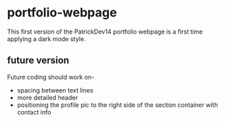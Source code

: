# portfolio-webpage

This first version of the PatrickDev14 portfolio webpage is a first time applying a dark mode style.

## future version

Future coding should work on-
* spacing between text lines
* more detailed header
* positioning the profile pic to the right side of the section container with contact info
